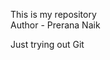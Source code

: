 This is my repository
<br>
Author - Prerana Naik

<!---
preranaxnaik/preranaxnaik is a ✨ special ✨ repository because its `README.md` (this file) appears on your GitHub profile.
You can click the Preview link to take a look at your changes.
--->
Just trying out Git